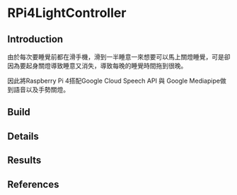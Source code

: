 # RPi4LightController

## Introduction
由於每次要睡覺前都在滑手機，滑到一半睡意一來想要可以馬上關燈睡覺，可是卻因為要起身關燈導致睡意又消失，導致每晚的睡覺時間拖到很晚。

因此將Raspberry Pi 4搭配Google Cloud Speech API 與 Google Mediapipe做到語音以及手勢關燈。

## Build

## Details

## Results

## References
